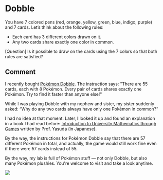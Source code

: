 # Dobble 
You have 7 colored pens (red, orange, yellow, green, blue, indigo, purple) and 7 cards.
Let’s think about the following rules:

- Each card has 3 different colors drawn on it.
- Any two cards share exactly one color in common.

[Question]
Is it possible to draw on the cards using the 7 colors so that both rules are satisfied?

## Comment
I recently bought [Pokémon Dobble](https://www.pokemoncenter-online.com/4970381803407.html?srsltid=AfmBOornQAZnZjF3tyY07ARDzHE6fN9roPko3GK52Umfs7C1jYSmPRme).
The instruction says:
"There are 55 cards, each with 8 Pokémon. Every pair of cards shares exactly one Pokémon. Try to find it faster than anyone else!"

While I was playing Dobble with my nephew and sister,
my sister suddenly asked:
“Why do any two cards always have only one Pokémon in common?”

I had no idea at that moment.
Later, I looked it up and found an explanation in a book I had read before:
[Introduction to University Mathematics through Games](https://www.amazon.co.jp/ゲームで大学数学入門-スプラウトからオイラー-ゲッターまで-安田-健彦/dp/4320113446) written by Prof. Yasuda (in Japanese).

By the way, the instructions for Pokémon Dobble say that there are 57 different Pokémon in total,
and actually, the game would still work fine even if there were 57 cards instead of 55.

By the way, my lab is full of Pokémon stuff — not only Dobble, but also many Pokémon plushies.
You're welcome to visit and take a look anytime.

![](https://masataka123.github.io/blog3/picture/dobble.jpg )